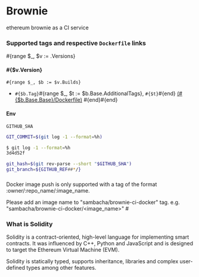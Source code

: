 # Brownie 

ethereum brownie as a CI service

### Supported tags and respective `Dockerfile` links

#{range $_, $v := .Versions}

#### #{$v.Version}

`#{range $_, $b := $v.Builds}`

 * `#{$b.Tag}`#{range $_, $t := $b.Base.AdditionalTags}, `#{$t}`#{end} [(#{$b.Base.Base}/Dockerfile)](https://github.com/solidity-ci/docker-kotlin/blob/master/#{$b.Base.Base}/Dockerfile)
#{end}#{end}

#### Env

`GITHUB_SHA`

```bash
GIT_COMMIT=$(git log -1 --format=%h)
```

```bash
$ git log -1 --format=%h
3d4d52f
```

```bash
git_hash=$(git rev-parse --short "$GITHUB_SHA")
git_branch=${GITHUB_REF##*/}
```

### 
Docker image push is only supported with a tag of the format :owner/:repo_name/:image_name.

Please add an image name to "sambacha/brownie-ci-docker" 
tag. e.g. "sambacha/brownie-ci-docker/<image_name>"
    #
     



### What is Solidity

Solidity is a contract-oriented, high-level language for implementing smart contracts. It was influenced by C++, Python and JavaScript and is designed to target the Ethereum Virtual Machine (EVM).

Solidity is statically typed, supports inheritance, libraries and complex user-defined types among other features.


